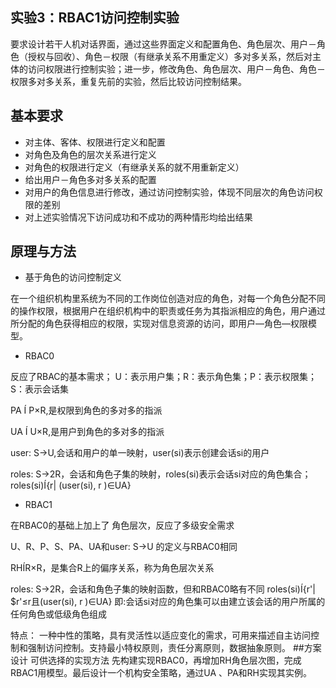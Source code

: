 ## 实验3：RBAC1访问控制实验

要求设计若干人机对话界面，通过这些界面定义和配置角色、角色层次、用户－角色（授权与回收）、角色－权限（有继承关系不用重定义）多对多关系，然后对主体的访问权限进行控制实验；进一步，修改角色、角色层次、用户－角色、角色－权限多对多关系，重复先前的实验，然后比较访问控制结果。



## 基本要求
+ 对主体、客体、权限进行定义和配置
+ 对角色及角色的层次关系进行定义
+ 对角色的权限进行定义（有继承关系的就不用重新定义）
+ 给出用户－角色多对多关系的配置
+ 对用户的角色信息进行修改，通过访问控制实验，体现不同层次的角色访问权限的差别
+ 对上述实验情况下访问成功和不成功的两种情形均给出结果

## 原理与方法

+ 基于角色的访问控制定义

在一个组织机构里系统为不同的工作岗位创造对应的角色，对每一个角色分配不同的操作权限，根据用户在组织机构中的职责或任务为其指派相应的角色，用户通过所分配的角色获得相应的权限，实现对信息资源的访问，即用户—角色—权限模型。

+ RBAC0 

反应了RBAC的基本需求；
U：表示用户集；R：表示角色集；P：表示权限集；S：表示会话集

PA Í P×R,是权限到角色的多对多的指派

UA Í U×R,是用户到角色的多对多的指派

user: S→U,会话和用户的单一映射，user(si)表示创建会话si的用户

roles: S→2R，会话和角色子集的映射，roles(si)表示会话si对应的角色集合；roles(si)Í{r| (user(si), r )∈UA}

+ RBAC1 

在RBAC0的基础上加上了 角色层次，反应了多级安全需求

U、R、P、S、PA、UA和user: S→U 的定义与RBAC0相同

RHÍR×R，是集合R上的偏序关系，称为角色层次关系

roles: S→2R，会话和角色子集的映射函数，但和RBAC0略有不同 roles(si)Í{r'| $r'≤r且(user(si), r )∈UA} 即:会话si对应的角色集可以由建立该会话的用户所属的任何角色或低级角色组成

特点：
一种中性的策略，具有灵活性以适应变化的需求，可用来描述自主访问控制和强制访问控制。支持最小特权原则，责任分离原则，数据抽象原则。
##方案设计
可供选择的实现方法
先构建实现RBAC0，再增加RH角色层次图，完成RBAC1用模型。最后设计一个机构安全策略，通过UA 、PA和RH实现其实例。
